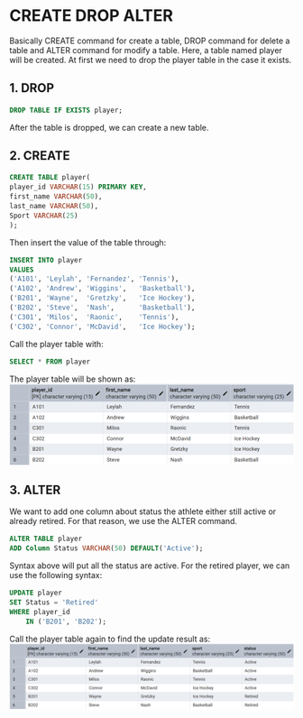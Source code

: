 # CREATE DROP ALTER
Basically CREATE command for create a table, DROP command for delete a table and ALTER command for modify a table. Here, a table named player will be created. At first we need to drop the player table in the case it exists.
## 1. DROP
```sql
DROP TABLE IF EXISTS player;
```
After the table is dropped, we can create a new table.

## 2. CREATE
```sql
CREATE TABLE player(
player_id VARCHAR(15) PRIMARY KEY,
first_name VARCHAR(50),
last_name VARCHAR(50),
Sport VARCHAR(25)
);
```
Then insert the value of the table through:
```sql
INSERT INTO player
VALUES 
('A101', 'Leylah', 'Fernandez', 'Tennis'),
('A102', 'Andrew', 'Wiggins',   'Basketball'),
('B201', 'Wayne',  'Gretzky',   'Ice Hockey'),
('B202', 'Steve',  'Nash',      'Basketball'),
('C301', 'Milos',  'Raonic',    'Tennis'),
('C302', 'Connor', 'McDavid',   'Ice Hockey');
```

Call the player table with:
```sql
SELECT * FROM player
```

The player table will be shown as:
![create_drop_alter](https://github.com/imdwipayana/PostgreSQL/blob/main/Practice/CREATE%20DROP%20ALTER%20TABLE/image/table_player.png)



## 3. ALTER
We want to add one column about status the athlete either still active or already retired. For that reason, we use the ALTER command.
```sql
ALTER TABLE player
ADD Column Status VARCHAR(50) DEFAULT('Active');
```
Syntax above will put all the status are active. For the retired player, we can use the following syntax:
```sql
UPDATE player
SET Status = 'Retired'
WHERE player_id 
    IN ('B201', 'B202');
```
Call the player table again to find the update result as:
![create_drop_alter](https://github.com/imdwipayana/PostgreSQL/blob/main/Practice/CREATE%20DROP%20ALTER%20TABLE/image/alter_table.png)




